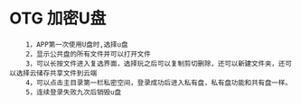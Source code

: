 OTG 加密U盘
================================================
        1，APP第一次使用U盘时,选择u盘
        2，显示公共盘的所有文件并可以打开文件
        3，可以长按文件进入复选界面，选择玩之后可以复制剪切删除，还可以新建文件夹，还可以选择云储存共享文件到云端
        4，可以点击主目录第一栏私密空间，登录成功后进入私有盘，私有盘功能和共有盘一样。
        5，连续登录失败九次后销毁u盘